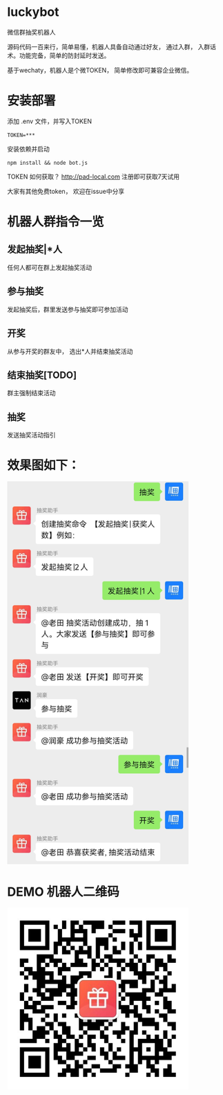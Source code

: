 # luckybot
微信群抽奖机器人

源码代码一百来行，简单易懂，机器人具备自动通过好友， 通过入群， 入群话术。功能完备，简单的防封延时发送。

基于wechaty，机器人是个微TOKEN， 简单修改即可兼容企业微信。

# 安装部署
添加 .env 文件，并写入TOKEN
```
TOKEN=***
```

安装依赖并启动 
```
npm install && node bot.js
```

TOKEN 如何获取？ 
http://pad-local.com 注册即可获取7天试用

大家有其他免费token， 欢迎在issue中分享

# 机器人群指令一览

## 发起抽奖|*人
任何人都可在群上发起抽奖活动

## 参与抽奖
发起抽奖后，群里发送参与抽奖即可参加活动

## 开奖
从参与开奖的群友中， 选出*人并结束抽奖活动

## 结束抽奖[TODO]
群主强制结束活动

## 抽奖
发送抽奖活动指引

# 效果图如下：

<img src="luckbot.jpg" width="420px" />

# DEMO 机器人二维码

<img src="award_qr.jpg" width="420px" />
